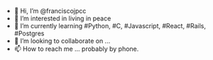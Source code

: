 - 👋 Hi, I’m @franciscojpcc
- 👀 I’m interested in living in peace
- 🌱 I’m currently learning #Python, #C, #Javascript, #React, #Rails, #Postgres
- 💞️ I’m looking to collaborate on ...
- 📫 How to reach me ... probably by phone.


